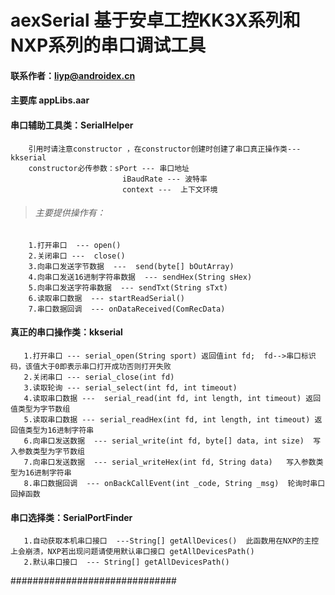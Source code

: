 # aexSerial  基于安卓工控KK3X系列和NXP系列的串口调试工具

#### 联系作者：liyp@androidex.cn
#### 主要库 appLibs.aar

#### 串口辅助工具类：SerialHelper

        引用时请注意constructor ，在constructor创建时创建了串口真正操作类---kkserial
        constructor必传参数：sPort --- 串口地址
                             iBaudRate --- 波特率
                             context ---  上下文环境
> ###### 主要提供操作有：

        1.打开串口  --- open()
        2.关闭串口 ---  close()
        3.向串口发送字节数据  ---  send(byte[] bOutArray)
        4.向串口发送16进制字符串数据  --- sendHex(String sHex)
        5.向串口发送字符串数据  --- sendTxt(String sTxt)
        6.读取串口数据  --- startReadSerial()
        7.串口数据回调  --- onDataReceived(ComRecData)

#### 真正的串口操作类：kkserial

       1.打开串口 --- serial_open(String sport) 返回值int fd;  fd-->串口标识码，该值大于0即表示串口打开成功否则打开失败
       2.关闭串口 --- serial_close(int fd)
       3.读取轮询 --- serial_select(int fd, int timeout)
       4.读取串口数据 ---  serial_read(int fd, int length, int timeout) 返回值类型为字节数组
       5.读取串口数据 --- serial_readHex(int fd, int length, int timeout) 返回值类型为16进制字符串
       6.向串口发送数据  --- serial_write(int fd, byte[] data, int size)  写入参数类型为字节数组
       7.向串口发送数据  --- serial_writeHex(int fd, String data)   写入参数类型为16进制字符串
       8.串口数据回调  --- onBackCallEvent(int _code, String _msg)  轮询时串口回掉函数

#### 串口选择类：SerialPortFinder

       1.自动获取本机串口接口  ---String[] getAllDevices()  此函数用在NXP的主控上会崩溃，NXP若出现问题请使用默认串口接口 getAllDevicesPath()
       2.默认串口接口  --- String[] getAllDevicesPath()

##############################










